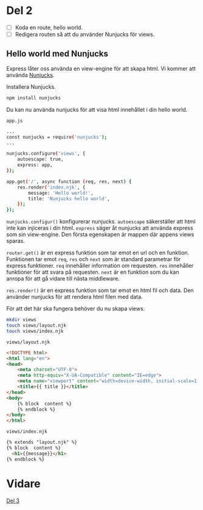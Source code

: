 # Del 2

- [ ] Koda en route, hello world.
- [ ] Redigera routen så att du använder Nunjucks för views.

## Hello world med Nunjucks

Express låter oss använda en view-engine för att skapa html. Vi kommer att använda [Nunjucks](https://mozilla.github.io/nunjucks/).

Installera Nunjucks.

```bash
npm install nunjucks
```

Du kan nu använda nunjucks för att visa html innehållet i din hello world.

`app.js`
```bash
...
const nunjucks = require('nunjucks');
...

nunjucks.configure('views', {
    autoescape: true,
    express: app,
});

app.get('/', async function (req, res, next) {
    res.render('index.njk', {
        message: 'Hello world!',
        title: 'Nunjucks hello world',
    });
});
```

`nunjucks.configur()` konfigurerar nunjucks. `autoescape` säkerställer att html inte kan injiceras i din html. `express` säger åt nunjucks att använda express som sin view-engine. Den första egenskapen är mappen där appens views sparas.

`router.get()` är en express funktion som tar emot en url och en funktion. Funktionen tar emot `req`, `res` och `next` som är standard parametrar för express funktioner. `req` innehåller information om requesten. `res` innehåller funktioner för att svara på requesten. `next` är en funktion som du kan anropa för att gå vidare till nästa middleware.

`res.render()` är en express funktion som tar emot en html fil och data. Den använder nunjucks för att rendera html filen med data.

För att det här ska fungera behöver du nu skapa views.

```bash
mkdir views
touch views/layout.njk
touch views/index.njk
```

`views/layout.njk`
```html
<!DOCTYPE html>
<html lang="en">
<head>
    <meta charset="UTF-8">
    <meta http-equiv="X-UA-Compatible" content="IE=edge">
    <meta name="viewport" content="width=device-width, initial-scale=1.0">
    <title>{{ title }}</title>
</head>
<body>
    {% block  content %}
    {% endblock %}
</body>
</html>
```

`views/index.njk`
```html
{% extends "layout.njk" %}
{% block  content %}
  <h1>{{message}}</h1>
{% endblock %}
```

# Vidare

[Del 3](part3.md)